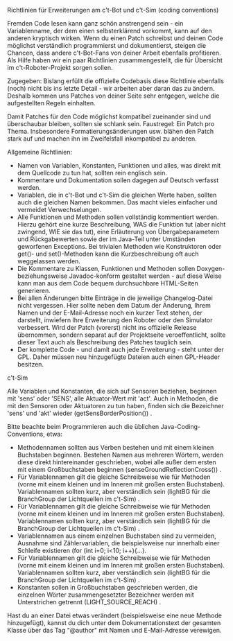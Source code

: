Richtlinien für Erweiterungen am c't-Bot und c't-Sim (coding conventions)

Fremden Code lesen kann ganz schön anstrengend sein - ein Variablenname, der dem einen selbsterklärend vorkommt, kann auf den anderen kryptisch wirken. Wenn du einen Patch schreibst und deinen Code möglichst verständlich programmierst und dokumentierst, steigen die Chancen, dass andere c't-Bot-Fans von deiner Arbeit ebenfalls profitieren. Als Hilfe haben wir ein paar Richtlinien zusammengestellt, die für Übersicht im c't-Roboter-Projekt sorgen sollen.

Zugegeben: Bislang erfüllt die offizielle Codebasis diese Richtlinie ebenfalls (noch) nicht bis ins letzte Detail - wir arbeiten aber daran das zu ändern. Deshalb kommen uns Patches von deiner Seite sehr entgegen, welche die aufgestellten Regeln einhalten.

Damit Patches für den Code möglichst kompatibel zueinander sind und überschaubar bleiben, sollten sie schlank sein. Faustregel: Ein Patch pro Thema. Insbesondere Formatierungsänderungen usw. blähen den Patch stark auf und machen ihn im Zweifelsfall inkompatibel zu anderen.

Allgemeine Richtlinien:

* Namen von Variablen, Konstanten, Funktionen und alles, was direkt mit dem Quellcode zu tun hat, sollten rein englisch sein.
* Kommentare und Dokumentation sollen dagegen auf Deutsch verfasst werden.
* Variablen, die in c't-Bot und c't-Sim die gleichen Werte haben, sollten auch die gleichen Namen bekommen. Das macht vieles einfacher und vermeidet Verwechselungen.
* Alle Funktionen und Methoden sollen vollständig kommentiert werden. Hierzu gehört eine kurze Beschreibung, WAS die Funktion tut (aber nicht zwingend, WIE sie das tut), eine Erläuterung von Übergabeparametern und Rückgabewerten sowie der im Java-Teil unter Umständen geworfenen Exceptions. Bei trivialen Methoden wie Konstruktoren oder get()- und set()-Methoden kann die Kurzbeschreibung oft auch weggelassen werden.
* Die Kommentare zu Klassen, Funktionen und Methoden sollen Doxygen-beziehungsweise Javadoc-konform gestaltet werden - auf diese Weise kann man aus dem Code bequem durchsuchbare HTML-Seiten generieren.
* Bei allen Änderungen bitte Einträge in die jeweilige Changelog-Datei nicht vergessen. Hier sollte neben dem Datum der Änderung, Ihrem Namen und der E-Mail-Adresse noch ein kurzer Text stehen, der darstellt, inwiefern Ihre Erweiterung den Roboter oder den Simulator verbessert. Wird der Patch (vorerst) nicht ins offizielle Release übernommen, sondern separat auf der Projektseite veroeffentlicht, sollte dieser Text auch als Beschreibung des Patches tauglich sein.
* Der komplette Code - und damit auch jede Erweiterung - steht unter der GPL. Daher müssen neu hinzugefügte Dateien auch einen GPL-Header besitzen.

c't-Sim

Alle Variablen und Konstanten, die sich auf Sensoren beziehen, beginnen mit 'sens' oder 'SENS', alle Aktuator-Wert mit 'act'. Auch in Methoden, die mit den Sensoren oder Aktuatoren zu tun haben, finden sich die Bezeichner 'sens' und 'akt' wieder (getSensBorderPosition()) .

Bitte beachte beim Programmieren auch die üblichen Java-Coding-Conventions, etwa:
* Methodennamen sollten aus Verben bestehen und mit einem kleinen Buchstaben beginnen. Bestehen Namen aus mehreren Wörtern, werden diese direkt hintereinander geschrieben, wobei alle außer dem ersten mit einem Großbuchstaben beginnen (senseGroundReflectionCross()) .
* Für Variablennamen gilt die gleiche Schreibweise wie für Methoden (vorne mit einem kleinen und im Inneren mit großen ersten Buchstaben). Variablennamen sollten kurz, aber verständlich sein (lightBG für die BranchGroup der Lichtquellen im c't-Sim) .
* Für Variablennamen gilt die gleiche Schreibweise wie für Methoden (vorne mit einem kleinen und im Inneren mit großen ersten Buchstaben). Variablennamen sollten kurz, aber verständlich sein (lightBG für die BranchGroup der Lichtquellen im c't-Sim) .
* Variablennamen aus einem einzelnen Buchstaben sind zu vermeiden, Ausnahme sind Zählervariablen, die beispielsweise nur innerhalb einer Schleife existieren (for (int i=0; i<10; i++){...).
* Für Variablennamen gilt die gleiche Schreibweise wie für Methoden (vorne mit einem kleinen und im Inneren mit großen ersten Buchstaben). Variablennamen sollten kurz, aber verständlich sein (lightBG für die BranchGroup der Lichtquellen im c't-Sim) .
* Konstanten sollen in Großbuchstaben geschrieben werden, die einzelnen Wörter zusammengesetzter Bezeichner werden mit Unterstrichen getrennt (LIGHT_SOURCE_REACH) .

Hast du an einer Datei etwas verändert (beispielsweise eine neue Methode hinzugefügt), kannst du dich unter dem Dokumentationstext der gesamten Klasse über das Tag "@author" mit Namen und E-Mail-Adresse verewigen.
